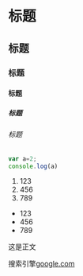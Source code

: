 # 标题
## 标题
### 标题
#### 标题
##### 标题
###### 标题
```javascript
var a=2;
console.log(a)
```

1. 123
2. 456
3. 789

* 123
* 456
* 789

这是正文

搜索引擎[google.com](https://google.com)
